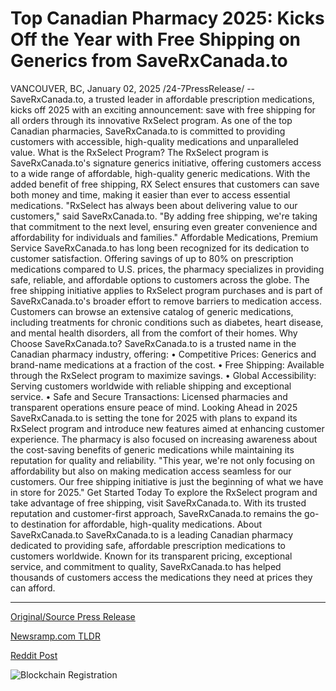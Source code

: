 # Top Canadian Pharmacy 2025: Kicks Off the Year with Free Shipping on Generics from SaveRxCanada.to

VANCOUVER, BC, January 02, 2025 /24-7PressRelease/ -- SaveRxCanada.to, a trusted leader in affordable prescription medications, kicks off 2025 with an exciting announcement: save with free shipping for all orders through its innovative RxSelect program. As one of the top Canadian pharmacies, SaveRxCanada.to is committed to providing customers with accessible, high-quality medications and unparalleled value.  What is the RxSelect Program?  The RxSelect program is SaveRxCanada.to's signature generics initiative, offering customers access to a wide range of affordable, high-quality generic medications. With the added benefit of free shipping, RX Select ensures that customers can save both money and time, making it easier than ever to access essential medications.  "RxSelect has always been about delivering value to our customers," said SaveRxCanada.to. "By adding free shipping, we're taking that commitment to the next level, ensuring even greater convenience and affordability for individuals and families."  Affordable Medications, Premium Service  SaveRxCanada.to has long been recognized for its dedication to customer satisfaction. Offering savings of up to 80% on prescription medications compared to U.S. prices, the pharmacy specializes in providing safe, reliable, and affordable options to customers across the globe.  The free shipping initiative applies to RxSelect program purchases and is part of SaveRxCanada.to's broader effort to remove barriers to medication access. Customers can browse an extensive catalog of generic medications, including treatments for chronic conditions such as diabetes, heart disease, and mental health disorders, all from the comfort of their homes.  Why Choose SaveRxCanada.to?  SaveRxCanada.to is a trusted name in the Canadian pharmacy industry, offering:  • Competitive Prices: Generics and brand-name medications at a fraction of the cost. • Free Shipping: Available through the RxSelect program to maximize savings. • Global Accessibility: Serving customers worldwide with reliable shipping and exceptional service. • Safe and Secure Transactions: Licensed pharmacies and transparent operations ensure peace of mind.  Looking Ahead in 2025  SaveRxCanada.to is setting the tone for 2025 with plans to expand its RxSelect program and introduce new features aimed at enhancing customer experience. The pharmacy is also focused on increasing awareness about the cost-saving benefits of generic medications while maintaining its reputation for quality and reliability.  "This year, we're not only focusing on affordability but also on making medication access seamless for our customers. Our free shipping initiative is just the beginning of what we have in store for 2025."  Get Started Today  To explore the RxSelect program and take advantage of free shipping, visit SaveRxCanada.to. With its trusted reputation and customer-first approach, SaveRxCanada.to remains the go-to destination for affordable, high-quality medications.  About SaveRxCanada.to SaveRxCanada.to is a leading Canadian pharmacy dedicated to providing safe, affordable prescription medications to customers worldwide. Known for its transparent pricing, exceptional service, and commitment to quality, SaveRxCanada.to has helped thousands of customers access the medications they need at prices they can afford. 

---

[Original/Source Press Release](https://www.24-7pressrelease.com/press-release/517512/top-canadian-pharmacy-2025-kicks-off-the-year-with-free-shipping-on-generics-from-saverxcanadato)
                    

[Newsramp.com TLDR](https://newsramp.com/curated-news/saverxcanada-to-introduces-free-shipping-for-rxselect-program-in-2025/8261883c6eba164fb064e803d0ec38c9) 

 



[Reddit Post](https://www.reddit.com/r/Business_NewsRamp/comments/1hrpc3y/saverxcanadato_introduces_free_shipping_for/) 



![Blockchain Registration](https://cdn.newsramp.app/24-7PressRelease/qrcode/251/2/dunekx3K.webp)